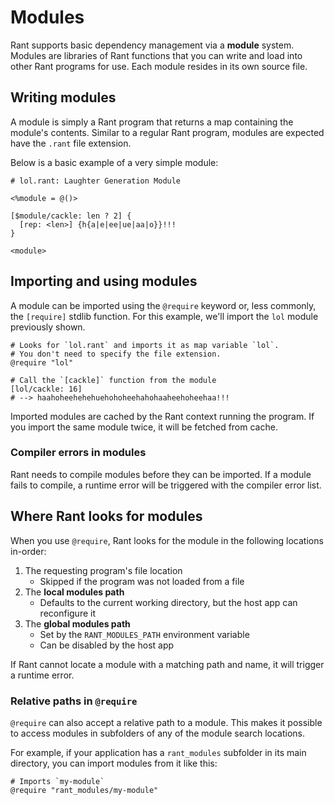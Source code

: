 # Modules

Rant supports basic dependency management via a **module** system.
Modules are libraries of Rant functions that you can write and load into other Rant programs for use. Each module resides in its own source file.

## Writing modules

A module is simply a Rant program that returns a map containing the module's contents. Similar to a regular Rant program, modules are expected have the `.rant` file extension.

Below is a basic example of a very simple module:

```rant
# lol.rant: Laughter Generation Module

<%module = @()>

[$module/cackle: len ? 2] {
  [rep: <len>] {h{a|e|ee|ue|aa|o}}!!!
}

<module>
```

## Importing and using modules

A module can be imported using the `@require` keyword or, less commonly, the `[require]` stdlib function.
For this example, we'll import the `lol` module previously shown.

```rant
# Looks for `lol.rant` and imports it as map variable `lol`.
# You don't need to specify the file extension.
@require "lol"

# Call the `[cackle]` function from the module
[lol/cackle: 16]
# --> haahoheehehehuehohoheehahohaaheehoheehaa!!!
```

Imported modules are cached by the Rant context running the program.
If you import the same module twice, it will be fetched from cache.

### Compiler errors in modules

Rant needs to compile modules before they can be imported. If a module fails to compile, a runtime error will be triggered with the compiler error list.

## Where Rant looks for modules

When you use `@require`, Rant looks for the module in the following locations in-order:

1. The requesting program's file location
    * Skipped if the program was not loaded from a file
2. The **local modules path**
    * Defaults to the current working directory, but the host app can reconfigure it
3. The **global modules path**
    * Set by the `RANT_MODULES_PATH` environment variable
    * Can be disabled by the host app

If Rant cannot locate a module with a matching path and name, 
it will trigger a runtime error.

### Relative paths in `@require`

`@require` can also accept a relative path to a module.
This makes it possible to access modules in subfolders of any of the module search locations.

For example, if your application has a `rant_modules` subfolder in its main directory, you can import modules from it like this:

```rant
# Imports `my-module`
@require "rant_modules/my-module"
```